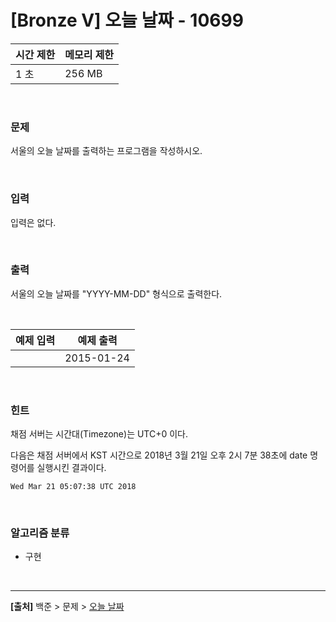 # [Bronze Ⅴ] 오늘 날짜 - 10699

|시간 제한|메모리 제한|
|---|---|
|1 초|256 MB|

<br>

### 문제
서울의 오늘 날짜를 출력하는 프로그램을 작성하시오.

<br>

### 입력
입력은 없다.

<br>

### 출력
서울의 오늘 날짜를 "YYYY-MM-DD" 형식으로 출력한다.

<br>

|예제 입력|예제 출력|
|---|---|
||2015-01-24|

<br>

### 힌트
채점 서버는 시간대(Timezone)는 UTC+0 이다.

다음은 채점 서버에서 KST 시간으로 2018년 3월 21일 오후 2시 7분 38초에 date 명령어를 실행시킨 결과이다.
```
Wed Mar 21 05:07:38 UTC 2018
```

<br>

### 알고리즘 분류
* 구현

<br>

---
**[출처]** 백준 > 문제 > [오늘 날짜](https://www.acmicpc.net/problem/10699)